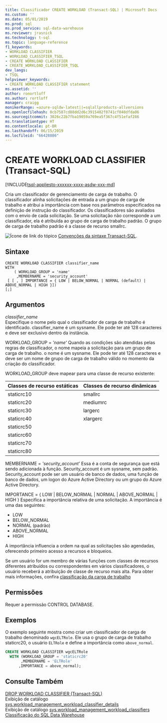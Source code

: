 ```yaml
---
title: Classificador CREATE WORKLOAD (Transact-SQL) | Microsoft Docs
ms.custom: ''
ms.date: 05/01/2019
ms.prod: sql
ms.prod_service: sql-data-warehouse
ms.reviewer: jrasnick
ms.technology: t-sql
ms.topic: language-reference
f1_keywords:
- WORKLOAD CLASSIFIER
- WORKLOAD_CLASSIFIER_TSQL
- CREATE WORKLOAD CLASSIFIER
- CREATE_WORKLOAD_CLASSIFIER_TSQL
dev_langs:
- TSQL
helpviewer_keywords:
- CREATE WORKLOAD CLASSIFIER statement
ms.assetid: ''
author: ronortloff
ms.author: rortloff
manager: craigg
monikerRange: =azure-sqldw-latest||=sqlallproducts-allversions
ms.openlocfilehash: 0cb7587cd88dd2d6c3915482f0741cf048dfda06
ms.sourcegitcommit: 3026c22b7fba19059a769ea5f367c4f51efaf286
ms.translationtype: HT
ms.contentlocale: pt-BR
ms.lasthandoff: 06/15/2019
ms.locfileid: "66428886"
---
```

# <a name="create-workload-classifier-transact-sql"></a>CREATE WORKLOAD CLASSIFIER (Transact-SQL)

[!INCLUDE[tsql-appliesto-xxxxxx-xxxx-asdw-xxx-md](../../includes/tsql-appliesto-xxxxxx-xxxx-asdw-xxx-md.md)]

Cria um classificador de gerenciamento de carga de trabalho.  O classificador alinha solicitações de entrada a um grupo de carga de trabalho e atribui a importância com base nos parâmetros especificados na definição de instrução do classificador.  Os classificadores são avaliados com o envio de cada solicitação.  Se uma solicitação não corresponde a um classificador, ela é atribuída ao grupo de carga de trabalho padrão.  O grupo de carga de trabalho padrão é a classe de recurso smallrc.  
  
 ![Ícone de link do tópico](../../database-engine/configure-windows/media/topic-link.gif "Topic link icon") [Convenções da sintaxe Transact-SQL](../../t-sql/language-elements/transact-sql-syntax-conventions-transact-sql.md).  
  
## <a name="syntax"></a>Sintaxe

```
CREATE WORKLOAD CLASSIFIER classifier_name  
WITH  
    ( WORKLOAD_GROUP = 'name'  
     ,MEMBERNAME = 'security_account'
 [ [ , ] IMPORTANCE = { LOW | BELOW_NORMAL | NORMAL (default) | ABOVE_NORMAL | HIGH }])
[;]
```

## <a name="arguments"></a>Argumentos

 *classifier_name*  
 Especifique o nome pelo qual o classificador de carga de trabalho é identificado.  classifier_name é um sysname.  Ele pode ter até 128 caracteres e deve ser exclusivo dentro da instância.

WORKLOAD_GROUP = *'name'* Quando as condições são atendidas pelas regras de classificador, o nome mapeia a solicitação para um grupo de carga de trabalho.  o nome é um sysname.  Ele pode ter até 128 caracteres e deve ser um nome de grupo de carga de trabalho válido no momento da criação do classificador.

WORKLOAD_GROUP deve mapear para uma classe de recurso existente:

|Classes de recurso estáticas|Classes de recurso dinâmicas|
|------------------------|-----------------------|
|staticrc10|smallrc|
|staticrc20|mediumrc|
|staticrc30|largerc|
|staticrc40|xlargerc|
|staticrc50||
|staticrc60||
|staticrc70||
|staticrc80||

MEMBERNAME = *'security_account'* Essa é a conta de segurança que está sendo adicionada à função.  Security_account é um sysname, sem padrão. Security_account pode ser um usuário de banco de dados, uma função de banco de dados, um logon do Azure Active Directory ou um grupo do Azure Active Directory.

IMPORTANCE = { LOW | BELOW_NORMAL | NORMAL | ABOVE_NORMAL | HIGH } Especifica a importância relativa de uma solicitação.  A importância é uma das seguintes:

- LOW
- BELOW_NORMAL
- NORMAL (padrão)
- ABOVE_NORMAL
- HIGH  

A importância influencia a ordem na qual as solicitações são agendadas, oferecendo primeiro acesso a recursos e bloqueios.

Se um usuário for um membro de várias funções com classes de recursos diferentes atribuídos ou correspondentes em vários classificadores, o usuário receberá a atribuição de classe de recurso mais alta. Para obter mais informações, confira [classificação da carga de trabalho](/azure/sql-data-warehouse/sql-data-warehouse-workload-classification#classification-precedence)

## <a name="permissions"></a>Permissões

 Requer a permissão CONTROL DATABASE.  
  
## <a name="examples"></a>Exemplos

 O exemplo seguinte mostra como criar um classificador de carga de trabalho denominado `wgcELTRole`. Ele usa o grupo de carga de trabalho staticrc20, o usuário `ELTRole` e define a importância como `above_normal`.

```sql
CREATE WORKLOAD CLASSIFIER wgcELTRole
  WITH (WORKLOAD_GROUP = 'staticrc20'
       ,MEMBERNAME = 'ELTRole'
      ,IMPORTANCE = above_normal);
```

## <a name="see-also"></a>Consulte Também

[DROP WORKLOAD CLASSIFIER &#40;Transact-SQL&#41;](../../t-sql/statements/drop-workload-classifier-transact-sql.md)</br>
Exibição de catálogo [sys.workload_management_workload_classifier_details](../../relational-databases/system-catalog-views/sys-workload-management-workload-classifier-details-transact-sql.md)</br>
Exibição de catálogo [sys.workload_management_workload_classifiers](../../relational-databases/system-catalog-views/sys-workload-management-workload-classifiers-transact-sql.md)
[Classificação do SQL Data Warehouse](/azure/sql-data-warehouse/sql-data-warehouse-workload-classification)
